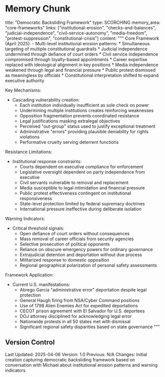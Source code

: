 # Memory Chunk

<chunk>
title: "Democratic Backsliding Framework"
type: SCORCHING
memory_area: "core-frameworks"
links: ["institutional-erosion", "checks-and-balances", "judicial-independence", "civil-service-autonomy", "media-freedom", "protest-suppression", "constitutional-crisis"]
content: """
Core Framework (April 2025):
- Multi-level institutional erosion patterns:
  * Simultaneous targeting of multiple constitutional guardrails
  * Judicial independence undermined through defiance of court orders
  * Civil service independence compromised through loyalty-based appointments
  * Career expertise replaced with ideological alignment in key positions
  * Media independence weakened through legal and financial pressure
  * Public protest dismissed as meaningless by officials
  * Constitutional interpretation shifted to expand executive authority

Key Mechanisms:
- Cascading vulnerability creation:
  * Each institution individually insufficient as sole check on power
  * Undermining multiple institutions creates reinforcing weaknesses
  * Opposition fragmentation prevents coordinated resistance
  * Legal justifications masking extralegal objectives
  * Perceived "out-group" status used to justify exceptional treatment
  * Administrative "errors" providing plausible deniability for rights violations
  * Performative cruelty serving deterrent functions

Resistance Limitations:
- Institutional response constraints:
  * Courts dependent on executive compliance for enforcement
  * Legislative oversight dependent on party independence from executive
  * Civil servants vulnerable to removal and replacement
  * Media susceptible to legal intimidation and financial pressure
  * Public protest effectiveness contingent on institutional responsiveness
  * State-level protection limited by federal supremacy doctrines
  * International pressure ineffective during deliberate isolation

Warning Indicators:
- Critical threshold signals:
  * Open defiance of court orders without consequences
  * Mass removal of career officials from security agencies
  * Selective prosecution of political opponents
  * Reliance on obscure emergency powers for ordinary governance
  * Extrajudicial detention and deportation without due process
  * Militarized response to domestic opposition
  * Regional geographical polarization of personal safety assessments

Framework Application:
- Current U.S. manifestations:
  * Abrego Garcia "administrative error" deportation despite legal protection
  * General Haugh firing from NSA/Cyber Command positions
  * Use of 1798 Alien Enemies Act for expedited deportations
  * CECOT prison agreement with El Salvador for U.S. deportees
  * DOJ attorney disciplined for acknowledging legal error
  * Nationwide protests in all 50 states met with dismissal
  * Significant regional safety disparities based on state governance
"""
</chunk>

## Version Control
Last Updated: 2025-04-06
Version: 1.0
Previous: N/A
Changes: Initial creation capturing democratic backsliding framework based on conversation with Michael about institutional erosion patterns and warning indicators
